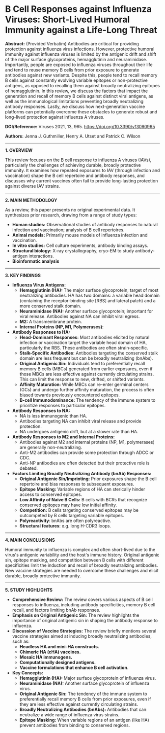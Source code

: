 # B Cell Responses against Influenza Viruses: Short-Lived Humoral Immunity against a Life-Long Threat

**Abstract:** (Provided Verbatim)
Antibodies are critical for providing protection against influenza virus infections. However,
protective humoral immunity against influenza viruses is limited by the antigenic drift and shift of
the major surface glycoproteins, hemagglutinin and neuraminidase. Importantly, people are exposed
to influenza viruses throughout their life and tend to reuse memory B cells from prior exposure
to generate antibodies against new variants. Despite this, people tend to recall memory B cells
against constantly evolving variable epitopes or non-protective antigens, as opposed to recalling
them against broadly neutralizing epitopes of hemagglutinin. In this review, we discuss the factors
that impact the generation and recall of memory B cells against distinct viral antigens, as well as the
immunological limitations preventing broadly neutralizing antibody responses. Lastly, we discuss
how next-generation vaccine platforms can potentially overcome these obstacles to generate robust
and long-lived protection against influenza A viruses.

**DOI/Reference:** Viruses 2021, 13, 965. https://doi.org/10.3390/v13060965

**Authors:** Jenna J. Guthmiller, Henry A. Utset and Patrick C. Wilson

---

**1. OVERVIEW**

This review focuses on the B cell response to influenza A viruses (IAVs), particularly the challenges of achieving durable, broadly protective immunity.  It examines how repeated exposures to IAV (through infection and vaccination) shape the B cell repertoire and antibody responses, and discusses why current vaccines often fail to provide long-lasting protection against diverse IAV strains.

---

**2. MAIN METHODOLOGY**

As a review, this paper presents no original experimental data. It synthesizes prior research, drawing from a range of study types:

*   **Human studies:** Observational studies of antibody responses to natural infection and vaccination; analysis of B cell repertoires.
*   **Animal models:** Primarily mouse models of influenza infection and vaccination.
*   **In vitro studies:** Cell culture experiments, antibody binding assays.
*   **Structural biology:** X-ray crystallography, cryo-EM to study antibody-antigen interactions.
* **Bioinformatic analysis**

---

**3. KEY FINDINGS**

*   **Influenza Virus Antigens:**
    *   **Hemagglutinin (HA):** The major surface glycoprotein; target of most neutralizing antibodies. HA has two domains: a variable head domain (containing the receptor-binding site [RBS] and lateral patch) and a more conserved stalk domain.
    *   **Neuraminidase (NA):** Another surface glycoprotein; important for viral release. Antibodies against NA can inhibit viral egress.
    *   **M2:**  A transmembrane protein.
    * **Internal Proteins (NP, M1, Polymerases):**
*   **Antibody Responses to HA:**
    *   **Head-Dominant Responses:**  Most antibodies elicited by natural infection or vaccination target the variable head domain of HA, particularly the RBS. These antibodies are often strain-specific.
    *   **Stalk-Specific Antibodies:**  Antibodies targeting the conserved stalk domain are less frequent but can be broadly neutralizing (bnAbs).
    *   **Original Antigenic Sin:**  Individuals tend to preferentially recall memory B cells (MBCs) generated from earlier exposures, even if those MBCs are less effective against currently circulating strains. This can limit the response to new, drifted, or shifted variants.
    *   **Affinity Maturation:** While MBCs can re-enter germinal centers (GCs) and undergo further affinity maturation, the process is often biased towards previously encountered epitopes.
    * **B-cell Immunodominance:** The tendency of the immune system to prioritize responses to particular epitopes.
*   **Antibody Responses to NA:**
    *   NA is less immunogenic than HA.
    *   Antibodies targeting NA can inhibit viral release and provide protection.
    *   NA undergoes antigenic drift, but at a slower rate than HA.
*   **Antibody Responses to M2 and Internal Proteins:**
    *   Antibodies against M2 and internal proteins (NP, M1, polymerases) are generally non-neutralizing.
    *   Anti-M2 antibodies can provide some protection through ADCC or CDC.
    *   Anti-NP antibodies are often detected but their protective role is debated.
*   **Factors Limiting Broadly Neutralizing Antibody (bnAb) Responses:**
    *   **Original Antigenic Sin/Imprinting:**  Prior exposures shape the B cell repertoire and bias responses to subsequent exposures.
    *   **Epitope Masking:**  Variable regions of HA can sterically hinder access to conserved epitopes.
    *   **Low Affinity of Naive B Cells:**  B cells with BCRs that recognize conserved epitopes may have low initial affinity.
    *   **Competition:**  B cells targeting conserved epitopes may be outcompeted by B cells targeting variable epitopes.
    *  **Polyreactivity**: bnAbs are often polyreactive.
    *  **Structural features**: e.g. long H-CDR3 loops.

---

**4. MAIN CONCLUSIONS**

Humoral immunity to influenza is complex and often short-lived due to the virus's antigenic variability and the host's immune history.  Original antigenic sin, epitope masking, and competition between B cells with different specificities limit the induction and recall of broadly neutralizing antibodies.  New vaccine strategies are needed to overcome these challenges and elicit durable, broadly protective immunity.

---

**5. STUDY HIGHLIGHTS**

*   **Comprehensive Review:**  The review covers various aspects of B cell responses to influenza, including antibody specificities, memory B cell recall, and factors limiting bnAb responses.
*   **Emphasis on Original Antigenic Sin:**  The review highlights the importance of original antigenic sin in shaping the antibody response to influenza.
*   **Discussion of Vaccine Strategies:**  The review briefly mentions several vaccine strategies aimed at inducing broadly neutralizing antibodies, such as:
    *   **Headless HA and mini-HA constructs.**
    *   **Chimeric HA (cHA) vaccines.**
    *   **Mosaic HA immunogens.**
    *   **Computationally designed antigens.**
    *   **Vaccine formulations that enhance B cell activation.**
*   **Key Concepts:**
    *   **Hemagglutinin (HA):**  Major surface glycoprotein of influenza virus.
    *   **Neuraminidase (NA):**  Another surface glycoprotein of influenza virus.
    *   **Original Antigenic Sin:**  The tendency of the immune system to preferentially recall memory B cells from prior exposures, even if they are less effective against currently circulating strains.
    *   **Broadly Neutralizing Antibodies (bnAbs):**  Antibodies that can neutralize a wide range of influenza virus strains.
    *   **Epitope Masking:**  When variable regions of an antigen (like HA) prevent antibodies from binding to conserved regions.